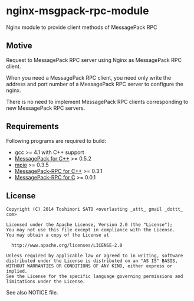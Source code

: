 nginx-msgpack-rpc-module
=======================

Nginx module to provide client methods of MessagePack RPC

## Motive

Request to MessagePack RPC server using Nginx as MessagePack RPC client.

When you need a MessagePack RPC client, you need only write the address
and port number of a MessagePack RPC server to configure the nginx.

There is no need to implement MessagePack RPC clients corresponding to new MessagePack RPC servers.

## Requirements

Following programs are required to build:

- gcc >= 4.1 with C++ support
- [MessagePack for C++](http://msgpack.org/) >= 0.5.2
- [mpio](http://github.com/frsyuki/mpio) >= 0.3.5
- [MessagePack-RPC for C++](https://github.com/msgpack-rpc/msgpack-rpc-cpp/) >= 0.3.1
- [MessagePack-RPC for C](https://github.com/overlast/msgpack-rpc-c/) >= 0.0.1

## License

    Copyright (C) 2014 Toshinori SATO <overlasting _attt_ gmail _dottt_ com>

    Licensed under the Apache License, Version 2.0 (the "License");
    You may not use this file except in compliance with the License.
    You may obtain a copy of the License at

      http://www.apache.org/licenses/LICENSE-2.0

    Unless required by applicable law or agreed to in writing, software
    distributed under the License is distributed on an "AS IS" BASIS,
    WITHOUT WARRANTIES OR CONDITIONS OF ANY KIND, either express or implied.
    See the License for the specific language governing permissions and
    limitations under the License.

 See also NOTICE file.
